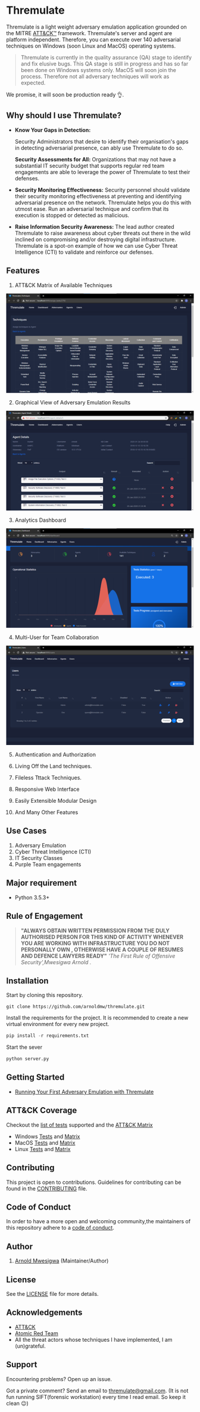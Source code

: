 # Thremulate

Thremulate is a light weight adversary emulation application grounded on the MITRE [ATT&CK™](https://attack.mitre.org/) framework.
Thremulate's server and agent are platform independent. Therefore, you can execute over 140 adversarial techniques on Windows (soon Linux and MacOS) operating systems. 

> Thremulate is currently in the quality assurance (QA) stage to identify and fix elusive bugs. This QA stage is still in progress and has so far been done on Windows systems only. MacOS will soon join the process. Therefore not all adversary techniques will work as expected. 

We promise, it will soon be production ready :ok_hand:. 


## Why should I use Thremulate?
- **Know Your Gaps in Detection:** 

  Security Administrators that desire to identify their organisation's gaps in detecting adversarial presence, can ably  use Thremulate to do so.

  **Security Assessments for All:** 
  Organizations that may not have a substantial IT security budget that supports regular red team engagements are able to leverage the power of Thremulate to test their defenses.

- **Security Monitoring Effectiveness:**
  Security personnel should validate their security monitoring effectiveness at preventing and identifying adversarial presence on the network. Thremulate helps you do this with utmost ease. Run an adversarial technique and confirm that its execution is stopped or detected as malicious.

- **Raise Information Security Awareness:**
The lead author created Thremulate to raise awareness about cyber threats out there in the wild inclined on compromising and/or destroying digital infrastructure. Thremulate is a spot-on example of how we can use Cyber Threat Intelligence (CTI) to validate and reinforce our defenses. 

## Features

1. ATT&CK Matrix of Available Techniques

![Dashboard](screenshots/matrix.png)

2. Graphical View of Adversary Emulation Results

![Dashboard](screenshots/agent_details.png)

3. Analytics Dashboard

![Dashboard](screenshots/dashboard.png)

4. Multi-User for Team Collaboration

![Dashboard](screenshots/users.png)

5. Authentication and Authorization

6. Living Off the Land techniques.

7. Fileless Tttack Techniques.

8. Responsive Web Interface

9. Easily Extensible Modular Design

10. And Many Other Features
## Use Cases

1. Adversary Emulation
2. Cyber Threat Intelligence (CTI)
3. IT Security Classes
4. Purple Team engagements
## Major requirement

- Python 3.5.3+

## Rule of Engagement

> **"ALWAYS OBTAIN WRITTEN PERMISSION FROM THE DULY AUTHORISED PERSON FOR THIS KIND OF ACTIVITY WHENEVER YOU ARE WORKING WITH INFRASTRUCTURE YOU DO NOT PERSONALLY OWN , OTHERWISE HAVE A COUPLE OF RESUMES AND DEFENCE LAWYERS READY"** 
>  *'The First Rule of Offensive Security',Mwesigwa Arnold  .*

## Installation

Start by cloning this repository.
```
git clone https://github.com/arnoldmw/thremulate.git 
```
Install the requirements for the project. It is recommended to create a new virtual environment for every new project.
```python
pip install -r requirements.txt
```
Start the sever
```python
python server.py
```

## Getting Started

* [Running Your First Adversary Emulation with Thremulate](docs/Quick_Start.md)

## ATT&CK Coverage

Checkout the [ list of tests](art/atomics/index.md) supported and the [ATT&CK Matrix](art/atomics/matrix.md)

- Windows [Tests](art/atomics/windows-index.md) and [Matrix](art/atomics/windows-matrix.md)
- MacOS [Tests](art/atomics/macos-index.md) and [Matrix](art/atomics/macos-matrix.md)
- Linux [Tests](art/atomics/linux-index.md) and [Matrix](art/atomics/linux-matrix.md)

## Contributing

This project is open to contributions. Guidelines for contributing can be found in the [CONTRIBUTING](CONTRIBUTING.md) file.


## Code of Conduct

In order to have a more open and welcoming community,the maintainers of this repository adhere to a
[code of conduct](docs/CODE_OF_CONDUCT.md).

## Author

1. [Arnold Mwesigwa](https://github.com/arnoldmw) (Maintainer/Author)

## License

See the [LICENSE](LICENSE.txt) file for more details.

## Acknowledgements

- [ATT&CK](https://attack.mitre.org/)
- [Atomic Red Team](https://github.com/redcanaryco/atomic-red-team)
- All the threat actors whose techniques I have implemented, I am (un)grateful.

## Support

Encountering problems? Open up an issue.

Got a private comment? Send an email to thremulate@gmail.com. (It is not fun running SIFT(forensic workstation) 
every time I read email. So keep it clean :wink:) 